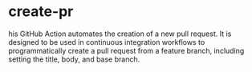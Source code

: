 # create-pr
his GitHub Action automates the creation of a new pull request. It is designed to be used in continuous integration workflows to programmatically create a pull request from a feature branch, including setting the title, body, and base branch.

